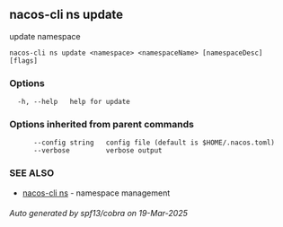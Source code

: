 ## nacos-cli ns update

update namespace

```
nacos-cli ns update <namespace> <namespaceName> [namespaceDesc] [flags]
```

### Options

```
  -h, --help   help for update
```

### Options inherited from parent commands

```
      --config string   config file (default is $HOME/.nacos.toml)
      --verbose         verbose output
```

### SEE ALSO

* [nacos-cli ns](nacos-cli_ns.md)	 - namespace management

###### Auto generated by spf13/cobra on 19-Mar-2025
